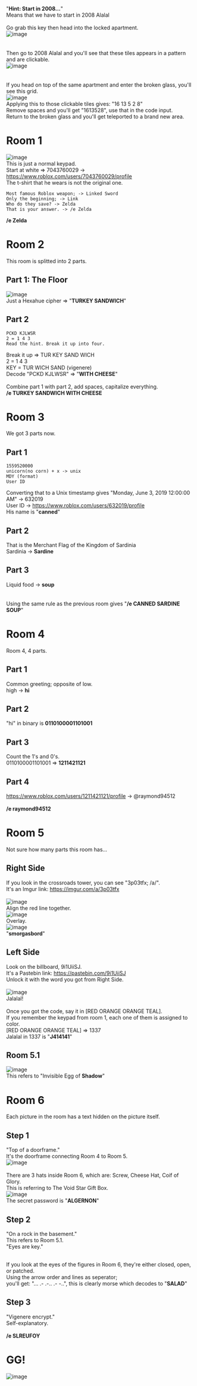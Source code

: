 "**Hint: Start in 2008...**"<br>
Means that we have to start in 2008 Alalal<br>
<br>
Go grab this key then head into the locked apartment.<br>
![image](https://github.com/user-attachments/assets/1e807e5b-c16a-4f21-bb66-33bb8489ddf0)<br>
<br>
<br>
Then go to 2008 Alalal and you'll see that these tiles appears in a pattern and are clickable.<br>
![image](https://github.com/user-attachments/assets/fe781b2d-7901-4a48-a6bf-2b0119bbe648)<br>
<br>
<br>
If you head on top of the same apartment and enter the broken glass, you'll see this grid.<br>
![image](https://github.com/user-attachments/assets/73f62e41-cca8-4807-a0aa-f2aecfe96337)<br>
Applying this to those clickable tiles gives: "16 13 5 2 8"<br>
Remove spaces and you'll get "1613528", use that in the code input.<br>
Return to the broken glass and you'll get teleported to a brand new area.<br>

# Room 1
![image](https://github.com/user-attachments/assets/a46f3fca-76f2-40a5-85e1-f4675cf48e9c)<br>
This is just a normal keypad.<br>
Start at white => 7043760029 -> https://www.roblox.com/users/7043760029/profile<br>
The t-shirt that he wears is not the original one.<br>
```
Most famous Roblox weapon; -> Linked Sword
Only the beginning; -> Link
Who do they save? -> Zelda
That is your answer. -> /e Zelda
```
**/e Zelda**
# Room 2
This room is splitted into 2 parts.

## Part 1: The Floor
![image](https://github.com/user-attachments/assets/5b30c822-1921-4577-b689-2dfa06211f16)<br>
Just a Hexahue cipher => "**TURKEY SANDWICH**"<br>

## Part 2
```
PCKD KJLWSR
2 = 1 4 3
Read the hint. Break it up into four. 
```
Break it up => TUR KEY SAND WICH<br>
2 = 1 4 3<br>
KEY = TUR WICH SAND (vigenere)<br>
Decode "PCKD KJLWSR" => "**WITH CHEESE**"<br>
<br>
Combine part 1 with part 2, add spaces, capitalize everything.<br>
**/e TURKEY SANDWICH WITH CHEESE**

# Room 3
We got 3 parts now.

## Part 1
```
1559520000
unicorn(no corn) + x -> unix
MDY (format)
User ID
```
Converting that to a Unix timestamp gives "Monday, June 3, 2019 12:00:00 AM" -> 632019<br>
User ID -> https://www.roblox.com/users/632019/profile <br>
His name is "**canned**"

## Part 2
That is the Merchant Flag of the Kingdom of Sardinia<br>
Sardinia -> **Sardine**

## Part 3
Liquid food -> **soup**<br>
<br>
<br>
Using the same rule as the previous room gives "**/e CANNED SARDINE SOUP**"<br>

# Room 4
Room 4, 4 parts.
## Part 1
Common greeting; opposite of low.<br>
high -> **hi**

## Part 2
"hi" in binary is **0110100001101001**

## Part 3
Count the 1's and 0's.<br>
0110100001101001 => **1211421121**

## Part 4
https://www.roblox.com/users/1211421121/profile -> @raymond94512<br>
<br>
**/e raymond94512**

# Room 5
Not sure how many parts this room has...

## Right Side
If you look in the crossroads tower, you can see "3p03tfx; /a/".<br>
It's an Imgur link: https://imgur.com/a/3p03tfx <br><br>
![image](https://github.com/user-attachments/assets/6b905772-7135-48e4-98da-a7e98ad0d280)<br>
Align the red line together.<br>
![image](https://github.com/user-attachments/assets/248f714d-0695-46b6-b126-d9ea3cf5622a)<br>
Overlay.<br>
![image](https://github.com/user-attachments/assets/0f260f2a-22cd-4620-a609-d21de70c0aa0)<br>
"**smorgasbord**"

## Left Side
Look on the billboard, 9i1UiiSJ. <br>
It's a Pastebin link: https://pastebin.com/9i1UiiSJ <br>
Unlock it with the word you got from Right Side.<br><br>
![image](https://github.com/user-attachments/assets/39162844-c930-4a4b-a210-4ec48c160f3e)<br>
Jalalal!<br><br>
Once you got the code, say it in [RED ORANGE ORANGE TEAL]. <br>
If you remember the keypad from room 1, each one of them is assigned to color.<br>
[RED ORANGE ORANGE TEAL] => 1337<br>
Jalalal in 1337 is "**J414141**"<br>

## Room 5.1
![image](https://github.com/user-attachments/assets/4b1cd589-e746-4639-aaf6-46faa5fff347)<br>
This refers to "Invisible Egg of **Shadow**"

# Room 6
Each picture in the room has a text hidden on the picture itself.<br>

## Step 1
"Top of a doorframe."<br>
It's the doorframe connecting Room 4 to Room 5.<br>
![image](https://github.com/user-attachments/assets/b0407e72-82b1-440f-8009-d91c55c7782c)<br><br>
There are 3 hats inside Room 6, which are: Screw, Cheese Hat, Coif of Glory.<br>
This is referring to The Void Star Gift Box.<br>
![image](https://github.com/user-attachments/assets/0e34d84f-e7e0-4fe9-ba81-6df71c3c33b9)<br>
The secret password is "**ALGERNON**"

## Step 2
"On a rock in the basement."<br>
This refers to Room 5.1.<br>
"Eyes are key."<br><br>

If you look at the eyes of the figures in Room 6, they're either closed, open, or patched.<br>
Using the arrow order and lines as seperator;<br>
you'll get: "... .- .-.. .- -..", this is clearly morse which decodes to "**SALAD**"

## Step 3
"Vigenere encrypt."<br>
Self-explanatory.<br><br>
**/e SLREUFOY**

# GG!
![image](https://github.com/user-attachments/assets/6e466bd3-b9a0-45f3-8d88-69cf7bba69f8)
